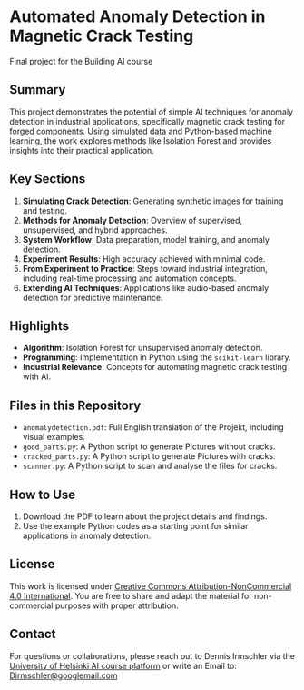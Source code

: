 <!-- This is the markdown template for the final project of the Building AI course, 
created by Reaktor Innovations and University of Helsinki. 
Copy the template, paste it to your GitHub README and edit! -->

# Automated Anomaly Detection in Magnetic Crack Testing

Final project for the Building AI course
## Summary

This project demonstrates the potential of simple AI techniques for anomaly detection in industrial applications, specifically magnetic crack testing for forged components. Using simulated data and Python-based machine learning, the work explores methods like Isolation Forest and provides insights into their practical application.


## Key Sections
1. **Simulating Crack Detection**: Generating synthetic images for training and testing.
2. **Methods for Anomaly Detection**: Overview of supervised, unsupervised, and hybrid approaches.
3. **System Workflow**: Data preparation, model training, and anomaly detection.
4. **Experiment Results**: High accuracy achieved with minimal code.
5. **From Experiment to Practice**: Steps toward industrial integration, including real-time processing and automation concepts.
6. **Extending AI Techniques**: Applications like audio-based anomaly detection for predictive maintenance.

## Highlights
- **Algorithm**: Isolation Forest for unsupervised anomaly detection.
- **Programming**: Implementation in Python using the `scikit-learn` library.
- **Industrial Relevance**: Concepts for automating magnetic crack testing with AI.

## Files in this Repository
- `anomalydetection.pdf`: Full English translation of the Projekt, including visual examples.
- `good_parts.py`: A Python script to generate Pictures without cracks.
- `cracked_parts.py`: A Python script to generate Pictures with cracks.
- `scanner.py`: A Python script to scan and analyse the files for cracks.

## How to Use
1. Download the PDF to learn about the project details and findings.
2. Use the example Python codes as a starting point for similar applications in anomaly detection.

## License
This work is licensed under [Creative Commons Attribution-NonCommercial 4.0 International](https://creativecommons.org/licenses/by-nc/4.0/). You are free to share and adapt the material for non-commercial purposes with proper attribution.

## Contact
For questions or collaborations, please reach out to Dennis Irmschler via the [University of Helsinki AI course platform](https://buildingai.elementsofai.com/Conclusion/your-ai-idea) or write an Email to: Dirmschler@googlemail.com 
